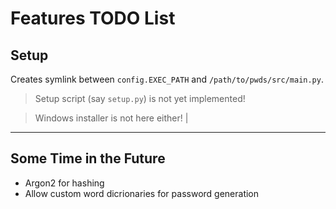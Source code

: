 # Features TODO List

## Setup

Creates symlink between `config.EXEC_PATH` and `/path/to/pwds/src/main.py`.

> Setup script (say `setup.py`) is not yet implemented!

> Windows installer is not here either!                          |



--------------------------------------------------------------------------------

## Some Time in the Future

- Argon2 for hashing
- Allow custom word dicrionaries for password generation
